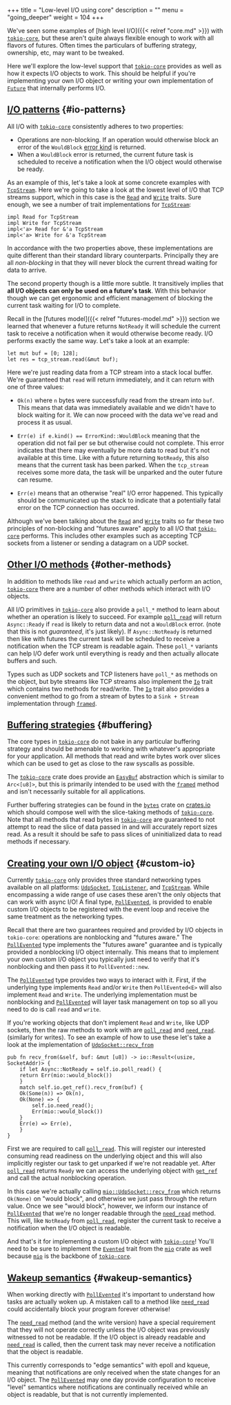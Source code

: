 +++
title = "Low-level I/O using core"
description = ""
menu = "going_deeper"
weight = 104
+++

We've seen some examples of [high level I/O]({{< relref "core.md" >}}) with
[`tokio-core`], but these aren't quite always flexible enough to work with all
flavors of futures.  Often times the particulars of buffering strategy,
ownership, etc, may want to be tweaked.

Here we'll explore the low-level support that [`tokio-core`] provides as well as
how it expects I/O objects to work. This should be helpful if you're
implementing your own I/O object or writing your own implementation of [`Future`]
that internally performs I/O.

[`Future`]: https://docs.rs/futures/0.1/futures/future/trait.Future.html
[`tokio-core`]: https://github.com/tokio-rs/tokio-core

## [I/O patterns](#io-patterns) {#io-patterns}

All I/O with [`tokio-core`] consistently adheres to two properties:

* Operations are non-blocking. If an operation would otherwise block an error of
  the `WouldBlock` [error kind] is returned.
* When a `WouldBlock` error is returned, the current future task is scheduled to
  receive a notification when the I/O object would otherwise be ready.

[error kind]: https://doc.rust-lang.org/std/io/enum.ErrorKind.html

As an example of this, let's take a look at some concrete examples with
[`TcpStream`]. Here we're going to take a look at the lowest level of I/O that
TCP streams support, which in this case is the [`Read`] and [`Write`] traits.
Sure enough, we see a number of trait implementations for [`TcpStream`]:

[`TcpStream`]: https://docs.rs/tokio-core/0.1/tokio_core/net/struct.TcpStream.html
[`Read`]: https://doc.rust-lang.org/std/io/trait.Read.html
[`Write`]: https://doc.rust-lang.org/std/io/trait.Write.html

```rust,ignore
impl Read for TcpStream
impl Write for TcpStream
impl<'a> Read for &'a TcpStream
impl<'a> Write for &'a TcpStream
```

In accordance with the two properties above, these implementations are quite
different than their standard library counterparts. Principally they are all
*non-blocking* in that they will never block the current thread waiting for data
to arrive.

The second property though is a little more subtle. It transitively implies that
**all I/O objects can only be used on a future's task**. With this behavior
though we can get ergonomic and efficient management of blocking the current
task waiting for I/O to complete.

Recall in the [futures model]({{< relref "futures-model.md" >}}) section we
learned that whenever a future returns `NotReady` it will schedule the current
task to receive a notification when it would otherwise become ready. I/O
performs exactly the same way. Let's take a look at an example:

```rust,ignore
let mut buf = [0; 128];
let res = tcp_stream.read(&mut buf);
```

Here we're just reading data from a TCP stream into a stack local buffer. We're
guaranteed that `read` will return immediately, and it can return with one of
three values:

* `Ok(n)` where `n` bytes were successfully read from the stream into `buf`.
  This means that data was immediately available and we didn't have to block
  waiting for it. We can now proceed with the data we've read and process it as
  usual.

* `Err(e) if e.kind() == ErrorKind::WouldBlock` meaning that the operation did
  not fail per se but otherwise could not complete. This error indicates that
  there may eventually be more data to read but it's not available at this time.
  Like with a future returning `NotReady`, this also means that the current task
  has been parked. When the `tcp_stream` receives some more data, the task will
  be unparked and the outer future can resume.

* `Err(e)` means that an otherwise "real" I/O error happened. This typically
  should be communicated up the stack to indicate that a potentially fatal error
  on the TCP connection has occurred.

Although we've been talking about the [`Read`] and [`Write`] traits so far these
two principles of non-blocking and "futures aware" apply to all I/O that
[`tokio-core`] performs. This includes other examples such as accepting TCP
sockets from a listener or sending a datagram on a UDP socket.

## [Other I/O methods](#other-methods) {#other-methods}

In addition to methods like `read` and `write` which actually perform an action,
[`tokio-core`] there are a number of other methods which interact with I/O objects.

All I/O primitives in [`tokio-core`] also provide a `poll_*` method to learn
about whether an operation is likely to succeed. For example [`poll_read`] will
return `Async::Ready` if `read` is likely to return data and not a `WouldBlock`
error. (note that this is not *guaranteed*, it's just likely). If
`Async::NotReady` is returned then like with futures the current task will be
scheduled to receive a notification when the TCP stream is readable again.
These `poll_*` variants can help I/O defer work until everything is ready and
then actually allocate buffers and such.

[`poll_read`]: https://docs.rs/tokio-core/0.1/tokio_core/net/struct.TcpStream.html#method.poll_read

Types such as UDP sockets and TCP listeners have `poll_*` as methods on the
object, but byte streams like TCP streams also implement the [`Io`] trait which
contains two methods for read/write. The [`Io`] trait also provides a convenient
method to go from a stream of bytes to a `Sink + Stream` implementation through
[`framed`].

[`Io`]: https://docs.rs/tokio-core/0.1/tokio_core/io/trait.Io.html#method.framed

## [Buffering strategies](#buffering) {#buffering}

The core types in [`tokio-core`] do not bake in any particular buffering
strategy and should be amenable to working with whatever's appropriate for your
application. All methods that read and write bytes work over slices which can be
used to get as close to the raw syscalls as possible.

The [`tokio-core`] crate does provide an [`EasyBuf`] abstraction which is
similar to `Arc<[u8]>`, but this is primarily intended to be used with the
[`framed`] method and isn't necessarily suitable for all applications.

[`EasyBuf`]: https://docs.rs/tokio-core/0.1/tokio_core/io/struct.EasyBuf.html
[`framed`]: https://docs.rs/tokio-core/0.1/tokio_core/io/trait.Io.html#method.framed

Further buffering strategies can be found in the [`bytes`] crate on [crates.io]
which should compose well with the slice-taking methods of [`tokio-core`]. Note
that all methods that read bytes in [`tokio-core`] are guaranteed to not attempt
to read the slice of data passed in and will accurately report sizes read. As a
result it should be safe to pass slices of uninitialized data to read methods if
necessary.

[`bytes`]: https://github.com/carllerche/bytes
[crates.io]: https://crates.io

## [Creating your own I/O object](#custom-io) {#custom-io}

Currently [`tokio-core`] only provides three standard networking types available
on all platforms: [`UdpSocket`], [`TcpListener`], and [`TcpStream`]. While
encompassing a wide range of use cases these aren't the only objects that can
work with async I/O! A final type, [`PollEvented`], is provided to enable custom
I/O objects to be registered with the event loop and receive the same treatment
as the networking types.

[`TcpListener`]: https://docs.rs/tokio-core/0.1/tokio_core/net/struct.TcpListener.html
[`TcpStream`]: https://docs.rs/tokio-core/0.1/tokio_core/net/struct.TcpStream.html
[`UdpSocket`]: https://docs.rs/tokio-core/0.1/tokio_core/net/struct.UdpSocket.html
[`PollEvented`]: https://docs.rs/tokio-core/0.1/tokio_core/reactor/struct.PollEvented.html

Recall that there are two guarantees required and provided by I/O objects in
`tokio-core`: operations are nonblocking and "futures aware." The
[`PollEvented`] type implements the "futures aware" guarantee and is typically
provided a nonblocking I/O object internally. This means that to implement your
own custom I/O object you typically just need to verify that it's nonblocking
and then pass it to `PollEvented::new`.

The [`PollEvented`] type provides two ways to interact with it. First, if the
underlying type implements `Read` and/or `Write` then `PollEvented<E>` will also
implement `Read` and `Write`. The underlying implementation must be nonblocking
and [`PollEvented`] will layer task management on top so all you need to do is
call `read` and `write`.

If you're working objects that don't implement `Read` and `Write`, like UDP
sockets, then the raw methods to work with are [`poll_read`][pe-pr] and
[`need_read`]. (similarly for writes). To see an example of how to use these
let's take a look at the implementation of [`UdpSocket::recv_from`]

```rust,ignore
pub fn recv_from(&self, buf: &mut [u8]) -> io::Result<(usize, SocketAddr)> {
    if let Async::NotReady = self.io.poll_read() {
	return Err(mio::would_block())
    }
    match self.io.get_ref().recv_from(buf) {
	Ok(Some(n)) => Ok(n),
	Ok(None) => {
	    self.io.need_read();
	    Err(mio::would_block())
	}
	Err(e) => Err(e),
    }
}
```

First we are required to call [`poll_read`]. This will register our interested
consuming read readiness on the underlying object and this will also implicitly
register our task to get unparked if we're not readable yet. After
[`poll_read`] returns `Ready` we can access the underlying object with
[`get_ref`] and call the actual nonblocking operation.

In this case we're actually calling [`mio::UdpSocket::recv_from`] which returns
`Ok(None)` on "would block", and otherwise we just pass through the return
value.  Once we see "would block", however, we inform our instance of
[`PollEvented`] that we're no longer readable through the [`need_read`] method.
This will, like `NotReady` from [`poll_read`], register the current task to
receive a notification when the I/O object is readable.

[pe-pr]: https://docs.rs/tokio-core/0.1/tokio_core/reactor/struct.PollEvented.html#method.poll_read
[`need_read`]: https://docs.rs/tokio-core/0.1/tokio_core/reactor/struct.PollEvented.html#method.need_read
[`UdpSocket::recv_from`]: https://docs.rs/tokio-core/0.1/tokio_core/net/struct.UdpSocket.html#method.recv_from
[`get_ref`]: https://docs.rs/tokio-core/0.1/tokio_core/reactor/struct.PollEvented.html#method.get_ref
[`mio::UdpSocket::recv_from`]: https://docs.rs/mio/0.6/mio/udp/struct.UdpSocket.html#method.recv_from

And that's it for implementing a custom I/O object with [`tokio-core`]! You'll
need to be sure to implement the [`Evented`] trait from the [`mio`] crate as
well because [`mio`] is the backbone of [`tokio-core`].

[`Evented`]: https://docs.rs/mio/0.6/mio/trait.Evented.html
[`mio`]: https://github.com/carllerche/mio

## [Wakeup semantics](#wakeup-semantics) {#wakeup-semantics}

When working directly with [`PollEvented`] it's important to understand how
tasks are actually woken up. A mistaken call to a method like [`need_read`]
could accidentally block your program forever otherwise!

The [`need_read`] method (and the write version) have a special requirement that
they will not operate correctly unless the I/O object was previously witnessed
to not be readable. If the I/O object is already readable and [`need_read`] is
called, then the current task may never receive a notification that the object
is readable.

This currently corresponds to "edge semantics" with epoll and kqueue, meaning
that notifications are only received when the state changes for an I/O object.
The [`PollEvented`] may one day provide configuration to receive "level"
semantics where notifications are continually received while an object is
readable, but that is not currently implemented.
